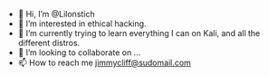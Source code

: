 - 👋 Hi, I’m @Lilonstich
- 👀 I’m interested in ethical hacking.
- 🌱 I’m currently trying to learn everything I can on Kali, and all the different distros.
- 💞️ I’m looking to collaborate on ...
- 📫 How to reach me jimmycliff@sudomail.com

<!---
Lilonstich/Lilonstich is a ✨ special ✨ repository because its `README.md` (this file) appears on your GitHub profile.
You can click the Preview link to take a look at your changes.
--->
